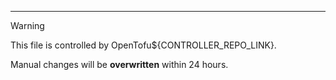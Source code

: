---

> [!WARNING]  
> This file is controlled by OpenTofu${CONTROLLER_REPO_LINK}.  
>  
> Manual changes will be **overwritten** within 24 hours.
